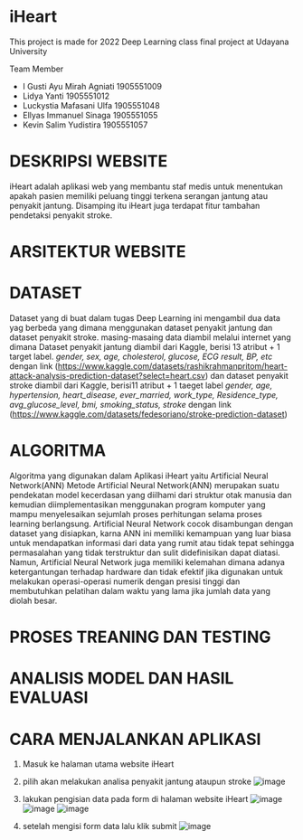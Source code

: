 # iHeart
This project is made for 2022 Deep Learning class final project at Udayana University

Team Member
- I Gusti Ayu Mirah Agniati   1905551009
- Lidya Yanti	                1905551012
- Luckystia Mafasani Ulfa	    1905551048
- Ellyas Immanuel Sinaga	    1905551055
- Kevin Salim Yudistira	      1905551057

# DESKRIPSI WEBSITE
iHeart adalah aplikasi web yang membantu staf medis untuk menentukan apakah pasien memiliki peluang tinggi terkena serangan jantung atau penyakit jantung. Disamping itu iHeart juga terdapat fitur tambahan pendetaksi penyakit stroke. 

# ARSITEKTUR WEBSITE

# DATASET
Dataset yang di buat dalam tugas Deep Learning ini mengambil dua data yag berbeda yang dimana menggunakan dataset penyakit jantung dan dataset penyakit stroke. masing-masaing data diambil melalui internet yang dimana Dataset penyakit jantung diambil dari Kaggle, berisi 13 atribut + 1 target label. *gender, sex, age, cholesterol, glucose, ECG result, BP, etc* dengan link  (https://www.kaggle.com/datasets/rashikrahmanpritom/heart-attack-analysis-prediction-dataset?select=heart.csv) dan dataset penyakit stroke diambil dari Kaggle, berisi11 atribut + 1 taeget label *gender, age, hypertension, heart_disease, ever_married, work_type, Residence_type, avg_glucose_level, bmi, smoking_status, stroke* dengan link (https://www.kaggle.com/datasets/fedesoriano/stroke-prediction-dataset)

# ALGORITMA
Algoritma yang digunakan dalam Aplikasi iHeart yaitu Artificial Neural Network(ANN)
Metode Artificial Neural Network(ANN) merupakan suatu pendekatan model kecerdasan yang diilhami dari struktur otak manusia dan kemudian diimplementasikan menggunakan program komputer yang mampu menyelesaikan sejumlah proses perhitungan selama proses learning berlangsung. Artificial Neural Network cocok disambungan dengan dataset yang disiapkan, karna ANN ini memiliki kemampuan yang luar biasa untuk mendapatkan informasi dari data yang rumit atau tidak tepat sehingga permasalahan yang tidak terstruktur dan sulit didefinisikan dapat diatasi. Namun, Artificial Neural Network juga memiliki kelemahan dimana adanya ketergantungan terhadap hardware dan tidak efektif jika digunakan untuk melakukan operasi-operasi numerik dengan presisi tinggi dan membutuhkan pelatihan dalam waktu yang lama jika jumlah data yang diolah besar.

# PROSES TREANING DAN TESTING

# ANALISIS MODEL DAN HASIL EVALUASI

# CARA MENJALANKAN APLIKASI
1. Masuk ke halaman utama website iHeart 
2. pilih akan melakukan analisa penyakit jantung ataupun stroke
![image](https://user-images.githubusercontent.com/90238361/208703798-4c0a3fb4-6cec-4cd8-b11d-273e765a2b09.png)
3. lakukan pengisian data pada form di halaman website iHeart
![image](https://user-images.githubusercontent.com/90238361/208704888-5ba7c0f0-9378-46cc-9d19-e16c87b74292.png)
![image](https://user-images.githubusercontent.com/90238361/208705016-3e7b0adf-53ec-4612-bc50-cf89de4ac47e.png)
![image](https://user-images.githubusercontent.com/90238361/208705206-56b72dc2-5a2c-4548-9a74-59cd65af1904.png)

4. setelah mengisi form data lalu klik submit
![image](https://user-images.githubusercontent.com/90238361/208705463-1bedf317-f9a1-4f54-b7f6-fe0a1702104f.png)



